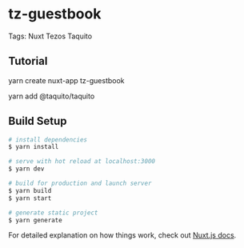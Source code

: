# tz-guestbook

Tags: Nuxt Tezos Taquito

## Tutorial
yarn create nuxt-app tz-guestbook

yarn add @taquito/taquito

## Build Setup

```bash
# install dependencies
$ yarn install

# serve with hot reload at localhost:3000
$ yarn dev

# build for production and launch server
$ yarn build
$ yarn start

# generate static project
$ yarn generate
```

For detailed explanation on how things work, check out [Nuxt.js docs](https://nuxtjs.org).

